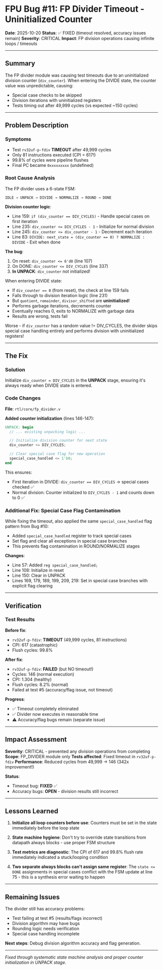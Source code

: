 # FPU Bug #11: FP Divider Timeout - Uninitialized Counter

**Date**: 2025-10-20
**Status**: ✅ FIXED (timeout resolved, accuracy issues remain)
**Severity**: CRITICAL
**Impact**: FP division operations causing infinite loops / timeouts

---

## Summary

The FP divider module was causing test timeouts due to an uninitialized division counter (`div_counter`). When entering the DIVIDE state, the counter value was unpredictable, causing:
- Special case checks to be skipped
- Division iterations with uninitialized registers
- Tests timing out after 49,999 cycles (vs expected ~150 cycles)

---

## Problem Description

### Symptoms
- Test `rv32uf-p-fdiv` **TIMEOUT** after 49,999 cycles
- Only 81 instructions executed (CPI = 617!)
- 99.8% of cycles were pipeline flushes
- Final PC became `0xxxxxxxxx` (undefined)

### Root Cause Analysis

The FP divider uses a 6-state FSM:
```
IDLE → UNPACK → DIVIDE → NORMALIZE → ROUND → DONE
```

**Division counter logic**:
- Line 159: `if (div_counter == DIV_CYCLES)` - Handle special cases on first iteration
- Line 235: `div_counter <= DIV_CYCLES - 1` - Initialize for normal division
- Line 245: `div_counter <= div_counter - 1` - Decrement each iteration
- Line 83: `DIVIDE: next_state = (div_counter == 0) ? NORMALIZE : DIVIDE` - Exit when done

**The bug**:
1. On reset: `div_counter <= 6'd0` (line 107)
2. On DONE: `div_counter <= DIV_CYCLES` (line 337)
3. **In UNPACK**: `div_counter` not initialized!

When entering DIVIDE state:
- If `div_counter == 0` (from reset), the check at line 159 fails
- Falls through to division iteration logic (line 231)
- But `quotient`, `remainder`, `divisor_shifted` are **uninitialized**!
- Performs garbage iterations, decrements counter
- Eventually reaches 0, exits to NORMALIZE with garbage data
- Results are wrong, tests fail

Worse - if `div_counter` has a random value != DIV_CYCLES, the divider skips special case handling entirely and performs division with uninitialized registers!

---

## The Fix

### Solution

Initialize `div_counter = DIV_CYCLES` in the **UNPACK** stage, ensuring it's always ready when DIVIDE state is entered.

### Code Changes

**File**: `rtl/core/fp_divider.v`

**Added counter initialization** (lines 146-147):
```verilog
UNPACK: begin
  // ... existing unpacking logic ...

  // Initialize division counter for next state
  div_counter <= DIV_CYCLES;

  // Clear special case flag for new operation
  special_case_handled <= 1'b0;
end
```

This ensures:
- First iteration in DIVIDE: `div_counter == DIV_CYCLES` → special cases checked ✅
- Normal division: Counter initialized to `DIV_CYCLES - 1` and counts down to 0 ✅

### Additional Fix: Special Case Flag Contamination

While fixing the timeout, also applied the same `special_case_handled` flag pattern from Bug #10:
- Added `special_case_handled` register to track special cases
- Set flag and clear all exceptions in special case branches
- This prevents flag contamination in ROUND/NORMALIZE stages

**Changes**:
- Line 57: Added `reg special_case_handled;`
- Line 108: Initialize in reset
- Line 150: Clear in UNPACK
- Lines 169, 179, 189, 199, 209, 219: Set in special case branches with explicit flag clearing

---

## Verification

### Test Results

**Before fix**:
- `rv32uf-p-fdiv`: **TIMEOUT** (49,999 cycles, 81 instructions)
- CPI: 617 (catastrophic)
- Flush cycles: 99.8%

**After fix**:
- `rv32uf-p-fdiv`: **FAILED** (but NO timeout!)
- Cycles: 146 (normal execution)
- CPI: 1.304 (healthy)
- Flush cycles: 8.2% (normal)
- Failed at test #5 (accuracy/flag issue, not timeout)

**Progress**:
- ✅ Timeout completely eliminated
- ✅ Divider now executes in reasonable time
- ⚠️ Accuracy/flag bugs remain (separate issue)

---

## Impact Assessment

**Severity**: CRITICAL - prevented any division operations from completing
**Scope**: FP_DIVIDER module only
**Tests affected**: Fixed timeout in `rv32uf-p-fdiv`
**Performance**: Reduced cycles from 49,999 → 146 (342x improvement!)

**Status**:
- Timeout bug: **FIXED** ✅
- Accuracy bugs: **OPEN** - division results still incorrect

---

## Lessons Learned

1. **Initialize all loop counters before use**: Counters must be set in the state immediately before the loop state

2. **State machine hygiene**: Don't try to override state transitions from datapath always blocks - use proper FSM structure

3. **Test metrics are diagnostic**: The CPI of 617 and 99.8% flush rate immediately indicated a stuck/looping condition

4. **Two separate always blocks can't assign same register**: The `state <= DONE` assignments in special cases conflict with the FSM update at line 75 - this is a synthesis error waiting to happen

---

## Remaining Issues

The divider still has accuracy problems:
- Test failing at test #5 (results/flags incorrect)
- Division algorithm may have bugs
- Rounding logic needs verification
- Special case handling incomplete

**Next steps**: Debug division algorithm accuracy and flag generation.

---

*Fixed through systematic state machine analysis and proper counter initialization in UNPACK stage.*
